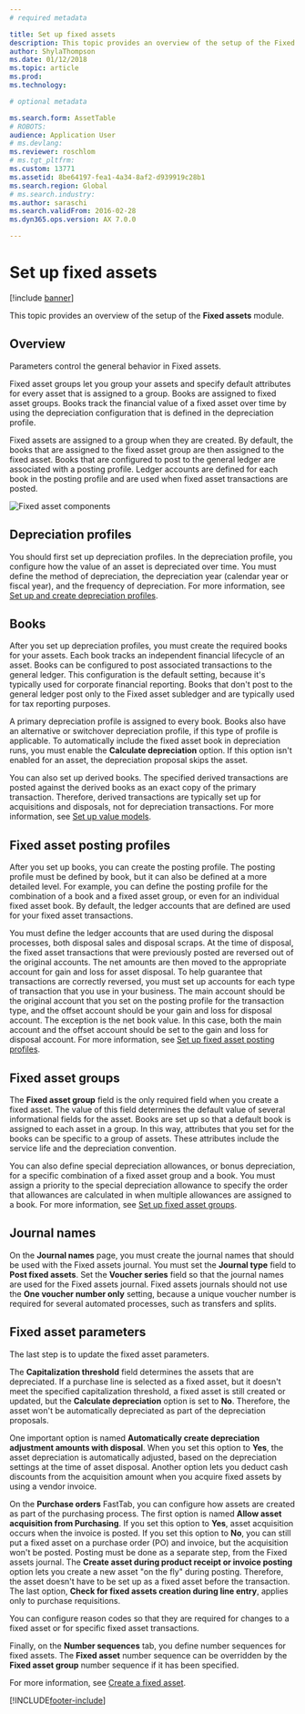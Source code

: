 ```yaml
---
# required metadata

title: Set up fixed assets
description: This topic provides an overview of the setup of the Fixed assets module.
author: ShylaThompson
ms.date: 01/12/2018
ms.topic: article
ms.prod: 
ms.technology: 

# optional metadata

ms.search.form: AssetTable
# ROBOTS: 
audience: Application User
# ms.devlang: 
ms.reviewer: roschlom
# ms.tgt_pltfrm: 
ms.custom: 13771
ms.assetid: 8be64197-fea1-4a34-8af2-d939919c28b1
ms.search.region: Global
# ms.search.industry: 
ms.author: saraschi
ms.search.validFrom: 2016-02-28
ms.dyn365.ops.version: AX 7.0.0

---
```


# Set up fixed assets

[!include [banner](../includes/banner.md)]

This topic provides an overview of the setup of the **Fixed assets** module.

## Overview

Parameters control the general behavior in Fixed assets.

Fixed asset groups let you group your assets and specify default attributes for every asset that is assigned to a group. Books are assigned to fixed asset groups. Books track the financial value of a fixed asset over time by using the depreciation configuration that is defined in the depreciation profile.

Fixed assets are assigned to a group when they are created. By default, the books that are assigned to the fixed asset group are then assigned to the fixed asset. Books that are configured to post to the general ledger are associated with a posting profile. Ledger accounts are defined for each book in the posting profile and are used when fixed asset transactions are posted.

![Fixed asset components](./media/FAComponents_Updated.png)

## Depreciation profiles

You should first set up depreciation profiles. In the depreciation profile, you configure how the value of an asset is depreciated over time. You must define the method of depreciation, the depreciation year (calendar year or fiscal year), and the frequency of depreciation. For more information, see [Set up and create depreciation profiles](tasks/set-up-depreciation-profiles.md).

## Books

After you set up depreciation profiles, you must create the required books for your assets. Each book tracks an independent financial lifecycle of an asset. Books can be configured to post associated transactions to the general ledger. This configuration is the default setting, because it's typically used for corporate financial reporting. Books that don't post to the general ledger post only to the Fixed asset subledger and are typically used for tax reporting purposes.

A primary depreciation profile is assigned to every book. Books also have an alternative or switchover depreciation profile, if this type of profile is applicable. To automatically include the fixed asset book in depreciation runs, you must enable the **Calculate depreciation** option. If this option isn't enabled for an asset, the depreciation proposal skips the asset.

You can also set up derived books. The specified derived transactions are posted against the derived books as an exact copy of the primary transaction. Therefore, derived transactions are typically set up for acquisitions and disposals, not for depreciation transactions. For more information, see [Set up value models](tasks/set-up-value-models.md).

## Fixed asset posting profiles

After you set up books, you can create the posting profile. The posting profile must be defined by book, but it can also be defined at a more detailed level. For example, you can define the posting profile for the combination of a book and a fixed asset group, or even for an individual fixed asset book. By default, the ledger accounts that are defined are used for your fixed asset transactions.

You must define the ledger accounts that are used during the disposal processes, both disposal sales and disposal scraps. At the time of disposal, the fixed asset transactions that were previously posted are reversed out of the original accounts. The net amounts are then moved to the appropriate account for gain and loss for asset disposal. To help guarantee that transactions are correctly reversed, you must set up accounts for each type of transaction that you use in your business. The main account should be the original account that you set on the posting profile for the transaction type, and the offset account should be your gain and loss for disposal account. The exception is the net book value. In this case, both the main account and the offset account should be set to the gain and loss for disposal account. For more information, see [Set up fixed asset posting profiles](tasks/set-up-fixed-asset-posting-profiles.md).

## Fixed asset groups

The **Fixed asset group** field is the only required field when you create a fixed asset. The value of this field determines the default value of several informational fields for the asset. Books are set up so that a default book is assigned to each asset in a group. In this way, attributes that you set for the books can be specific to a group of assets. These attributes include the service life and the depreciation convention.

You can also define special depreciation allowances, or bonus depreciation, for a specific combination of a fixed asset group and a book. You must assign a priority to the special depreciation allowance to specify the order that allowances are calculated in when multiple allowances are assigned to a book. For more information, see [Set up fixed asset groups](tasks/set-up-fixed-asset-groups.md).

## Journal names

On the **Journal names** page, you must create the journal names that should be used with the Fixed assets journal. You must set the **Journal type** field to **Post fixed assets**. Set the **Voucher series** field so that the journal names are used for the Fixed assets journal. Fixed assets journals should not use the **One voucher number only** setting, because a unique voucher number is required for several automated processes, such as transfers and splits.

## Fixed asset parameters

The last step is to update the fixed asset parameters.

The **Capitalization threshold** field determines the assets that are depreciated. If a purchase line is selected as a fixed asset, but it doesn't meet the specified capitalization threshold, a fixed asset is still created or updated, but the **Calculate depreciation** option is set to **No**. Therefore, the asset won't be automatically depreciated as part of the depreciation proposals.

One important option is named **Automatically create depreciation adjustment amounts with disposal**. When you set this option to **Yes**, the asset depreciation is automatically adjusted, based on the depreciation settings at the time of asset disposal. Another option lets you deduct cash discounts from the acquisition amount when you acquire fixed assets by using a vendor invoice.

On the **Purchase orders** FastTab, you can configure how assets are created as part of the purchasing process. The first option is named **Allow asset acquisition from Purchasing**. If you set this option to **Yes**, asset acquisition occurs when the invoice is posted. If you set this option to **No**, you can still put a fixed asset on a purchase order (PO) and invoice, but the acquisition won't be posted. Posting must be done as a separate step, from the Fixed assets journal. The **Create asset during product receipt or invoice posting** option lets you create a new asset "on the fly" during posting. Therefore, the asset doesn't have to be set up as a fixed asset before the transaction. The last option, **Check for fixed assets creation during line entry**, applies only to purchase requisitions.

You can configure reason codes so that they are required for changes to a fixed asset or for specific fixed asset transactions.

Finally, on the **Number sequences** tab, you define number sequences for fixed assets. The **Fixed asset** number sequence can be overridden by the **Fixed asset group** number sequence if it has been specified.

For more information, see [Create a fixed asset](tasks/create-fixed-asset.md).


[!INCLUDE[footer-include](../../includes/footer-banner.md)]